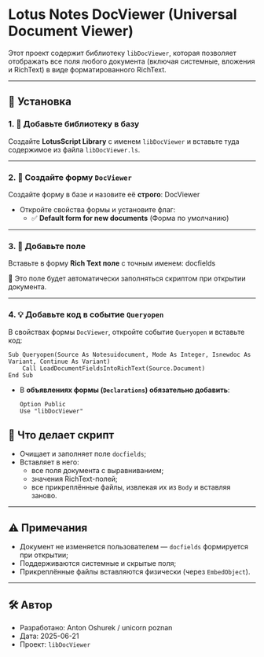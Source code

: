 # Lotus Notes DocViewer (Universal Document Viewer)

Этот проект содержит библиотеку `libDocViewer`, которая позволяет отображать все поля любого документа (включая системные, вложения и RichText) в виде форматированного RichText.

---

## 🔧 Установка

### 1. 📁 Добавьте библиотеку в базу

Создайте **LotusScript Library** с именем `libDocViewer` и вставьте туда содержимое из файла `libDocViewer.ls`.

---

### 2. 📄 Создайте форму `DocViewer`

Создайте форму в базе и назовите её **строго**:
DocViewer

- Откройте свойства формы и установите флаг:
  - ✅ **Default form for new documents** (Форма по умолчанию)

---

### 3. 🧱 Добавьте поле

Вставьте в форму **Rich Text поле** с точным именем:
docfields

📌 Это поле будет автоматически заполняться скриптом при открытии документа.

---

### 4. 💡 Добавьте код в событие `Queryopen`

В свойствах формы `DocViewer`, откройте событие `Queryopen` и вставьте код:

````lotusscript
Sub Queryopen(Source As Notesuidocument, Mode As Integer, Isnewdoc As Variant, Continue As Variant)
	Call LoadDocumentFieldsIntoRichText(Source.Document)
End Sub
````

- В **объявлениях формы (`Declarations`) обязательно добавить**:

  ```lotusscript
  Option Public
  Use "libDocViewer"
  ````


## 🧪 Что делает скрипт

- Очищает и заполняет поле `docfields`;
- Вставляет в него:
  - все поля документа с выравниванием;
  - значения RichText-полей;
  - все прикреплённые файлы, извлекая их из `Body` и вставляя заново.

---

## ⚠️ Примечания

- Документ не изменяется пользователем — `docfields` формируется при открытии;
- Поддерживаются системные и скрытые поля;
- Прикреплённые файлы вставляются физически (через `EmbedObject`).

---

## 🛠️ Автор

- Разработано: Anton Oshurek / unicorn poznan
- Дата: 2025-06-21
- Проект: `libDocViewer`
